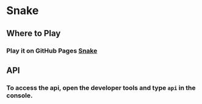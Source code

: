# Snake

## Where to Play
### Play it on GitHub Pages [Snake](https://justinhaubrich.github.io/Snake/)

## API
### To access the api, open the developer tools and type ```api``` in the console.

